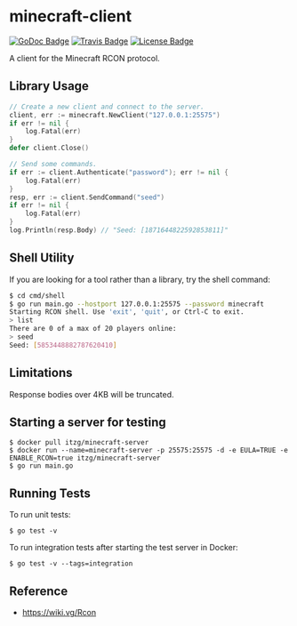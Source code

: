 # minecraft-client

[![GoDoc Badge]][GoDoc]
[![Travis Badge]][Travis]
[![License Badge]][License]

A client for the Minecraft RCON protocol.

## Library Usage

```go
// Create a new client and connect to the server.
client, err := minecraft.NewClient("127.0.0.1:25575")
if err != nil {
	log.Fatal(err)
}
defer client.Close()

// Send some commands.
if err := client.Authenticate("password"); err != nil {
	log.Fatal(err)
}
resp, err := client.SendCommand("seed")
if err != nil {
	log.Fatal(err)
}
log.Println(resp.Body) // "Seed: [1871644822592853811]"
```

## Shell Utility

If you are looking for a tool rather than a library, try the shell command:

```bash
$ cd cmd/shell
$ go run main.go --hostport 127.0.0.1:25575 --password minecraft
Starting RCON shell. Use 'exit', 'quit', or Ctrl-C to exit.
> list
There are 0 of a max of 20 players online:
> seed
Seed: [5853448882787620410]
```

## Limitations

Response bodies over 4KB will be truncated.

## Starting a server for testing

```
$ docker pull itzg/minecraft-server
$ docker run --name=minecraft-server -p 25575:25575 -d -e EULA=TRUE -e ENABLE_RCON=true itzg/minecraft-server
$ go run main.go
```

## Running Tests

To run unit tests:

```
$ go test -v
```

To run integration tests after starting the test server in Docker:

```
$ go test -v --tags=integration
```

## Reference

- https://wiki.vg/Rcon

[GoDoc]: https://pkg.go.dev/github.com/willroberts/minecraft-client
[GoDoc Badge]: https://pkg.go.dev/badge/github.com/willroberts/minecraft-client
[Travis]: https://travis-ci.org/willroberts/minecraft-client
[Travis Badge]: https://api.travis-ci.org/willroberts/minecraft-client.svg?branch=main
[License]: https://www.gnu.org/licenses/gpl-3.0
[License Badge]: https://img.shields.io/badge/License-GPLv3-blue.svg
